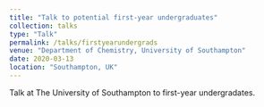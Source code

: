 ```yaml
---
title: "Talk to potential first-year undergraduates"
collection: talks
type: "Talk"
permalink: /talks/firstyearundergrads
venue: "Department of Chemistry, University of Southampton"
date: 2020-03-13
location: "Southampton, UK"
---
```


Talk at The University of Southampton to first-year undergradates. 
